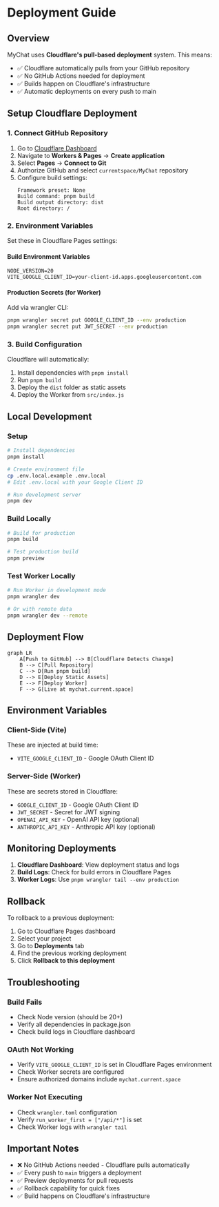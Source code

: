 # Deployment Guide

## Overview

MyChat uses **Cloudflare's pull-based deployment** system. This means:
- ✅ Cloudflare automatically pulls from your GitHub repository
- ✅ No GitHub Actions needed for deployment
- ✅ Builds happen on Cloudflare's infrastructure
- ✅ Automatic deployments on every push to main

## Setup Cloudflare Deployment

### 1. Connect GitHub Repository

1. Go to [Cloudflare Dashboard](https://dash.cloudflare.com/)
2. Navigate to **Workers & Pages** → **Create application**
3. Select **Pages** → **Connect to Git**
4. Authorize GitHub and select `currentspace/MyChat` repository
5. Configure build settings:
   ```
   Framework preset: None
   Build command: pnpm build
   Build output directory: dist
   Root directory: /
   ```

### 2. Environment Variables

Set these in Cloudflare Pages settings:

#### Build Environment Variables
```
NODE_VERSION=20
VITE_GOOGLE_CLIENT_ID=your-client-id.apps.googleusercontent.com
```

#### Production Secrets (for Worker)
Add via wrangler CLI:
```bash
pnpm wrangler secret put GOOGLE_CLIENT_ID --env production
pnpm wrangler secret put JWT_SECRET --env production
```

### 3. Build Configuration

Cloudflare will automatically:
1. Install dependencies with `pnpm install`
2. Run `pnpm build` 
3. Deploy the `dist` folder as static assets
4. Deploy the Worker from `src/index.js`

## Local Development

### Setup
```bash
# Install dependencies
pnpm install

# Create environment file
cp .env.local.example .env.local
# Edit .env.local with your Google Client ID

# Run development server
pnpm dev
```

### Build Locally
```bash
# Build for production
pnpm build

# Test production build
pnpm preview
```

### Test Worker Locally
```bash
# Run Worker in development mode
pnpm wrangler dev

# Or with remote data
pnpm wrangler dev --remote
```

## Deployment Flow

```mermaid
graph LR
    A[Push to GitHub] --> B[Cloudflare Detects Change]
    B --> C[Pull Repository]
    C --> D[Run pnpm build]
    D --> E[Deploy Static Assets]
    E --> F[Deploy Worker]
    F --> G[Live at mychat.current.space]
```

## Environment Variables

### Client-Side (Vite)
These are injected at build time:
- `VITE_GOOGLE_CLIENT_ID` - Google OAuth Client ID

### Server-Side (Worker)
These are secrets stored in Cloudflare:
- `GOOGLE_CLIENT_ID` - Google OAuth Client ID
- `JWT_SECRET` - Secret for JWT signing
- `OPENAI_API_KEY` - OpenAI API key (optional)
- `ANTHROPIC_API_KEY` - Anthropic API key (optional)

## Monitoring Deployments

1. **Cloudflare Dashboard**: View deployment status and logs
2. **Build Logs**: Check for build errors in Cloudflare Pages
3. **Worker Logs**: Use `pnpm wrangler tail --env production`

## Rollback

To rollback to a previous deployment:
1. Go to Cloudflare Pages dashboard
2. Select your project
3. Go to **Deployments** tab
4. Find the previous working deployment
5. Click **Rollback to this deployment**

## Troubleshooting

### Build Fails
- Check Node version (should be 20+)
- Verify all dependencies in package.json
- Check build logs in Cloudflare dashboard

### OAuth Not Working
- Verify `VITE_GOOGLE_CLIENT_ID` is set in Cloudflare Pages environment
- Check Worker secrets are configured
- Ensure authorized domains include `mychat.current.space`

### Worker Not Executing
- Check `wrangler.toml` configuration
- Verify `run_worker_first = ["/api/*"]` is set
- Check Worker logs with `wrangler tail`

## Important Notes

- ❌ No GitHub Actions needed - Cloudflare pulls automatically
- ✅ Every push to `main` triggers a deployment
- ✅ Preview deployments for pull requests
- ✅ Rollback capability for quick fixes
- ✅ Build happens on Cloudflare's infrastructure